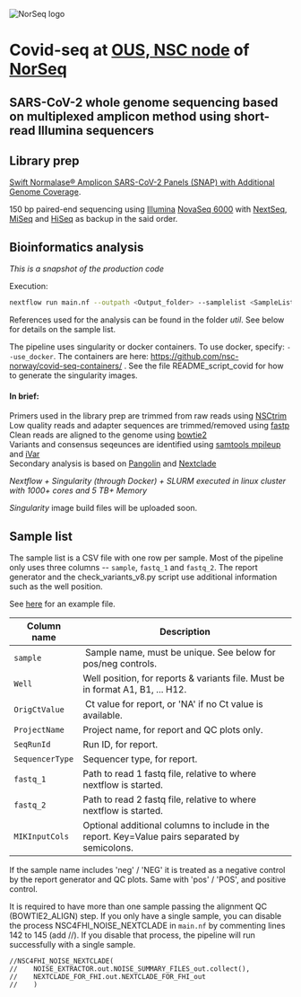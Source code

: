 ![NorSeq logo](http://genomics.no/oslo/uploads/images/NorSeqLogo_Acronym%20Colormix.png)

# Covid-seq at [OUS, NSC node](https://www.sequencing.uio.no/) of [NorSeq](https://www.norseq.org/)

## SARS-CoV-2 whole genome sequencing based on multiplexed amplicon method using short-read Illumina sequencers

## Library prep

[Swift Normalase® Amplicon SARS-CoV-2 Panels (SNAP) with Additional Genome Coverage](https://swiftbiosci.com/swif-normalase-amplicon-sars-cov-2-panels/).  

150 bp paired-end sequencing using [Illumina](https://www.illumina.com) [NovaSeq 6000](https://www.illumina.com/systems/sequencing-platforms/novaseq.html) with [NextSeq](https://www.illumina.com/systems/sequencing-platforms/nextseq.html), [MiSeq](https://www.illumina.com/systems/sequencing-platforms/miseq.html) and [HiSeq](https://www.illumina.com/systems/sequencing-platforms/hiseq-2500.html) as backup in the said order.


## Bioinformatics analysis

_This is a snapshot of the production code_

Execution:
```bash
nextflow run main.nf --outpath <Output_folder> --samplelist <SampleList.csv>  --align_tool "bowtie2" -resume
```

References used for the analysis can be found in the folder _util_. See below for details on the sample list.

The pipeline uses singularity or docker containers. To use docker, specify: `--use_docker`. The containers are here: https://github.com/nsc-norway/covid-seq-containers/ . See the file README_script_covid for how to generate the singularity images.


#### In brief:

Primers used in the library prep are trimmed from raw reads using [NSCtrim](https://github.com/nsc-norway/NSCtrim)  
Low quality reads and adapter sequences are trimmed/removed using [fastp](https://github.com/OpenGene/fastp)  
Clean reads are aligned to the genome using [bowtie2](http://bowtie-bio.sourceforge.net/bowtie2/index.shtml)  
Variants and consensus seqeunces are identified using [samtools mpileup](http://www.htslib.org/doc/samtools-mpileup.html) and [iVar](https://github.com/andersen-lab/ivar)  
Secondary analysis is based on [Pangolin](https://cov-lineages.org/) and [Nextclade](https://clades.nextstrain.org/)  


_Nextflow + Singularity (through Docker) + SLURM executed in linux cluster with 1000+ cores and 5 TB+ Memory_

_Singularity_ image build files will be uploaded soon.


## Sample list

The sample list is a CSV file with one row per sample. Most of the pipeline only uses three columns -- `sample`, `fastq_1` and `fastq_2`.
The report generator and the check_variants_v8.py script use additional information such as the well position.

See [here](doc/sampleList.example.csv) for an example file.

| Column name | Description |
|-------------|-------------|
| `sample`    | Sample name, must be unique. See below for pos/neg controls. |
| `Well`      | Well position, for reports & variants file. Must be in format A1, B1, ... H12. |
| `OrigCtValue`| Ct value for report, or 'NA' if no Ct value is available. |
| `ProjectName`| Project name, for report and QC plots only. |
| `SeqRunId`  | Run ID, for report. |
| `SequencerType` | Sequencer type, for report. |
| `fastq_1`   | Path to read 1 fastq file, relative to where nextflow is started. |
| `fastq_2`   | Path to read 2 fastq file, relative to where nextflow is started. |
| `MIKInputCols` | Optional additional columns to include in the report. Key=Value pairs separated by semicolons. |

If the sample name includes 'neg' / 'NEG' it is treated as a negative control by the report generator and QC plots. Same with 'pos' / 'POS', and positive control.

It is required to have more than one sample passing the alignment QC (BOWTIE2_ALIGN) step. If you only have a single sample, you can disable the
process NSC4FHI_NOISE_NEXTCLADE in `main.nf` by commenting lines 142 to 145 (add //). If you disable that process, the pipeline will run successfully 
with a single sample.

    //NSC4FHI_NOISE_NEXTCLADE(
    //    NOISE_EXTRACTOR.out.NOISE_SUMMARY_FILES_out.collect(),
    //    NEXTCLADE_FOR_FHI.out.NEXTCLADE_FOR_FHI_out
    //    )

